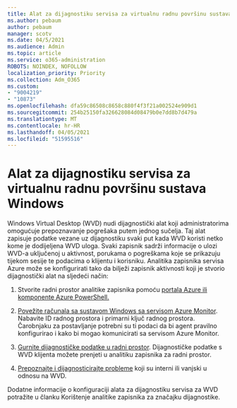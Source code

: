 ```yaml
---
title: Alat za dijagnostiku servisa za virtualnu radnu površinu sustava Windows
ms.author: pebaum
author: pebaum
manager: scotv
ms.date: 04/5/2021
ms.audience: Admin
ms.topic: article
ms.service: o365-administration
ROBOTS: NOINDEX, NOFOLLOW
localization_priority: Priority
ms.collection: Adm_O365
ms.custom:
- "9004219"
- "10873"
ms.openlocfilehash: dfa59c86508c8658c880f4f3f21a002524e909d1
ms.sourcegitcommit: 254b25150fa326628084d08479b0e7dd8b7d479a
ms.translationtype: MT
ms.contentlocale: hr-HR
ms.lasthandoff: 04/05/2021
ms.locfileid: "51595516"
---
```

# <a name="service-diagnostics-tool-for-windows-virtual-desktop"></a>Alat za dijagnostiku servisa za virtualnu radnu površinu sustava Windows

Windows Virtual Desktop (WVD) nudi dijagnostički alat koji administratorima omogućuje prepoznavanje pogrešaka putem jednog sučelja. Taj alat zapisuje podatke vezane uz dijagnostiku svaki put kada WVD koristi netko kome je dodijeljena WVD uloga. Svaki zapisnik sadrži informacije o ulozi WVD-a uključenoj u aktivnost, porukama o pogreškama koje se prikazuju tijekom sesije te podacima o klijentu i korisniku. Analitika zapisnika servisa Azure može se konfigurirati tako da bilježi zapisnik aktivnosti koji je stvorio dijagnostički alat na sljedeći način:

1. Stvorite radni prostor analitike zapisnika pomoću [portala Azure ili](https://go.microsoft.com/fwlink/?linkid=2129500) [komponente Azure PowerShell.](https://go.microsoft.com/fwlink/?linkid=2129501)

1. [Povežite računala sa sustavom Windows sa servisom Azure Monitor](https://go.microsoft.com/fwlink/?linkid=2129913). Nabavite ID radnog prostora i primarni ključ radnog prostora. Čarobnjaku za postavljanje potrebni su ti podaci da bi agent pravilno konfigurirao i kako bi mogao komunicirati sa servisom Azure Monitor.

1. [Gurnite dijagnostičke podatke u radni prostor](https://go.microsoft.com/fwlink/?linkid=2128284). Dijagnostičke podatke s WVD klijenta možete prenjeti u analitiku zapisnika za radni prostor.

1. [Prepoznajte i dijagnosticirajte probleme](https://docs.microsoft.com/azure/virtual-desktop/diagnostics-role-service#diagnose-issues-with-powershell) koji su interni ili vanjski u odnosu na WVD.

Dodatne informacije o konfiguraciji alata za dijagnostiku servisa za WVD potražite u članku Korištenje analitike zapisnika za značajku dijagnostike.
